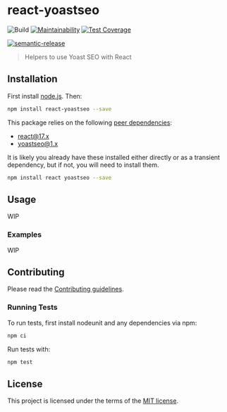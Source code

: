 # react-yoastseo

![Build](https://github.com/lmarqs/react-yoastseo/workflows/Build/badge.svg?branch=master)
[![Maintainability](https://api.codeclimate.com/v1/badges/c149155bb00da0eaa4e4/maintainability)](https://codeclimate.com/github/lmarqs/react-yoastseo/maintainability)
[![Test Coverage](https://api.codeclimate.com/v1/badges/c149155bb00da0eaa4e4/test_coverage)](https://codeclimate.com/github/lmarqs/react-yoastseo/test_coverage)

[![semantic-release](https://img.shields.io/badge/%20%20%F0%9F%93%A6%F0%9F%9A%80-semantic--release-e10079.svg)](https://github.com/semantic-release/semantic-release)

> Helpers to use Yoast SEO with React

## Installation

First install [node.js](http://nodejs.org/). Then:

```sh
npm install react-yoastseo --save
```

This package relies on the following [peer dependencies](https://docs.npmjs.com/files/package.json#peerdependencies):

- react@17.x
- yoastseo@1.x

It is likely you already have these installed either directly or as a transient
dependency, but if not, you will need to install them.

```sh
npm install react yoastseo --save
```

## Usage

WIP

### Examples

WIP

## Contributing

Please read the [Contributing guidelines](CONTRIBUTING.md).

### Running Tests

To run tests, first install nodeunit and any dependencies via npm:

```sh
npm ci
```

Run tests with:

```sh
npm test
```

## License

This project is licensed under the terms of the [MIT license](/LICENSE).
